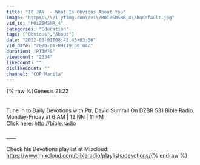 ```yaml
---
title: "10 JAN  - What Is Obvious About You"
image: "https:\/\/i.ytimg.com\/vi\/M0iZSMSNR_4\/hqdefault.jpg"
vid_id: "M0iZSMSNR_4"
categories: "Education"
tags: ["Obvious","About"]
date: "2022-03-01T08:42:45+03:00"
vid_date: "2020-01-09T19:00:04Z"
duration: "PT3M7S"
viewcount: "2334"
likeCount: ""
dislikeCount: ""
channel: "COP Manila"
---
```

{% raw %}Genesis 21:22<br /><br /><br />Tune in to Daily Devotions with Ptr. David Sumrall On DZBR 531 Bible Radio.<br />Monday-Friday at 6 AM | 12 NN | 11 PM<br />Click here: <a rel="nofollow" target="blank" href="http://bible.radio">http://bible.radio</a> <br /><br />____<br /><br />Check his Devotions playlist at Mixcloud: <br /><a rel="nofollow" target="blank" href="https://www.mixcloud.com/bibleradio/playlists/devotions/">https://www.mixcloud.com/bibleradio/playlists/devotions/</a>{% endraw %}

